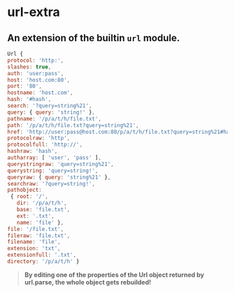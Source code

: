 # url-extra  
## An extension of the builtin `url` module.  
  
  ```javascript
  Url {
  protocol: 'http:',
  slashes: true,
  auth: 'user:pass',
  host: 'host.com:80',
  port: '80',
  hostname: 'host.com',
  hash: '#hash',
  search: '?query=string%21',
  query: { query: 'string!' },
  pathname: '/p/a/t/h/file.txt',
  path: '/p/a/t/h/file.txt?query=string%21',
  href: 'http://user:pass@host.com:80/p/a/t/h/file.txt?query=string%21#hash',
  protocolraw: 'http',
  protocolfull: 'http://',
  hashraw: 'hash',
  autharray: [ 'user', 'pass' ],
  querystringraw: 'query=string%21',
  querystring: 'query=string!',
  queryraw: { query: 'string%21' },
  searchraw: '?query=string!',
  pathobject:
   { root: '/',
     dir: '/p/a/t/h',
     base: 'file.txt',
     ext: '.txt',
     name: 'file' },
  file: '/file.txt',
  fileraw: 'file.txt',
  filename: 'file',
  extension: 'txt',
  extensionfull: '.txt',
  directory: '/p/a/t/h' }
  ```  
  
> **By editing one of the properties of the Url object returned by url.parse, the whole object gets rebuilded!**  